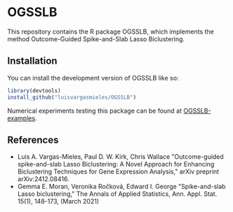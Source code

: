 
<!-- README.md is generated from README.Rmd. Please edit that file -->

# OGSSLB

<!-- badges: start -->
<!-- badges: end -->

This repository contains the R package OGSSLB, which implements the
method Outcome-Guided Spike-and-Slab Lasso Biclustering.

## Installation

You can install the development version of OGSSLB like so:

``` r
library(devtools)
install_github("luisvargasmieles/OGSSLB")
```


Numerical experiments testing this package can be found at [OGSSLB-examples](https://github.com/luisvargasmieles/OGSSLB-examples).

## References

- Luis A. Vargas-Mieles, Paul D. W. Kirk, Chris Wallace "Outcome-guided spike-and-slab Lasso Biclustering: A Novel Approach for Enhancing Biclustering Techniques for Gene Expression Analysis," arXiv preprint arXiv:2412.08416.
- Gemma E. Moran, Veronika Ročková, Edward I. George "Spike-and-slab Lasso biclustering," The Annals of Applied Statistics, Ann. Appl. Stat. 15(1), 148-173, (March 2021)